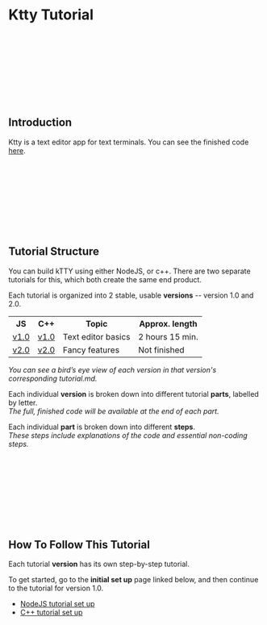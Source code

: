 # Ktty Tutorial

<br/><br/><br/><br/><br/><br/><br/><br/>



##  Introduction

Ktty is a text editor app for text terminals.  You can see the finished code [here](https://github.com/rooftop-media/ktty).

<br/><br/><br/><br/><br/><br/><br/><br/>



##  Tutorial Structure

You can build kTTY using either NodeJS, or c++.  There are two separate tutorials for this,
which both create the same end product. 

Each tutorial is organized into 2 stable, usable **versions** -- version 1.0 and 2.0.   

<table>
 <tr>
  <th>JS</th>
  <th>C++</th>
  <th>Topic</th>
  <th>Approx. length</th>
 </tr>
 <tr>
  <td><a href="https://github.com/rooftop-media/ktty-tutorial/blob/main/js/version1.0/tutorial.md">v1.0</a></td>
  <td><a href="https://github.com/rooftop-media/ktty-tutorial/blob/main/cpp/version1.0/tutorial.md">v1.0</a></td>
  <td>Text editor basics</td>
  <td>2 hours 15 min.</td>
 </tr>
 <tr>
  <td><a href="https://github.com/rooftop-media/ktty-tutorial/blob/main/js/version2.0/tutorial.md">v2.0</a></td>
  <td><a href="https://github.com/rooftop-media/ktty-tutorial/blob/main/cpp/version2.0/tutorial.md">v2.0</a></td>
  <td>Fancy features</td>
  <td>Not finished</td>
 </tr>
 
</table>


*You can see a bird’s eye view of each version in that version's corresponding tutorial.md.*  

Each individual **version** is broken down into different tutorial **parts**, labelled by letter.  
*The full, finished code will be available at the end of each part.*  

Each individual **part** is broken down into different **steps**.   
*These steps include explanations of the code and essential non-coding steps.*

<br/><br/><br/><br/><br/><br/><br/><br/>



##  How To Follow This Tutorial

Each tutorial **version** has its own step-by-step tutorial.

To get started, go to the **initial set up** page linked below, and then continue to the tutorial for version 1.0.

 - [NodeJS tutorial set up](https://github.com/rooftop-media/ktty-tutorial/blob/main/js/setup.md)
 - [C++ tutorial set up](https://github.com/rooftop-media/ktty-tutorial/blob/main/cpp/setup.md)

<br/><br/><br/><br/><br/><br/><br/><br/>




